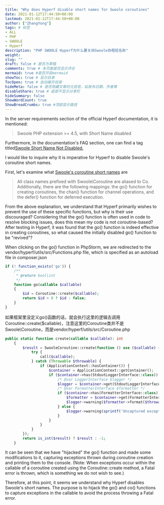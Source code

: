 ```yaml
---
title: "Why does Hyperf disable short names for Swoole coroutines"
date: 2021-01-12T17:44:50+08:00
lastmod: 2021-01-12T17:44:50+08:00
author: ["ZhangYong"]
tags: # 标签
- ALL
- PHP
- SWOOLE
- Hyperf
description: "PHP SWOOLE Hyperf为什么要关闭Swoole协程短名称"
weight:
slug: ""
draft: false # 是否为草稿
comments: true # 本页面是否显示评论
mermaid: true #是否开启mermaid
showToc: true # 显示目录
TocOpen: true # 自动展开目录
hideMeta: false # 是否隐藏文章的元信息，如发布日期、作者等
disableShare: true # 底部不显示分享栏
hideSummary: false
ShowWordCount: true
ShowBreadCrumbs: true #顶部显示路径
---
```


In the server requirements section of the official Hyperf documentation, it is mentioned:
>Swoole PHP extension >= 4.5, with Short Name disabled

Furthermore, in the documentation's FAQ section, one can find a tag titled[Swoole Short Name Not Disabled.](https://hyperf.wiki/2.0/#/zh-cn/quick-start/questions?id=swoole-%e7%9f%ad%e5%90%8d%e6%9c%aa%e5%85%b3%e9%97%ad)

I would like to inquire why it is imperative for Hyperf to disable Swoole's coroutine short names.

First, let's examine what [Swoole's coroutine short names](https://wiki.swoole.com/#/other/alias?id=%e5%8d%8f%e7%a8%8b%e7%9f%ad%e5%90%8d%e7%a7%b0) are
> All class names prefixed with Swoole\Coroutine are aliased to Co. Additionally, there are the following mappings: the go() function for creating coroutines, the chan() function for channel operations, and the defer() function for deferred execution.

From the above explanation, we understand that Hyperf primarily wishes to prevent the use of these specific functions, but why is their use discouraged? Considering that the go() function is often used in code to resolve blocking issues, does this mean my code is not coroutine-based? After testing in Hyperf, it was found that the go() function is indeed effective in creating coroutines, so what caused the initially disabled go() function to be "revived"?

When clicking on the go() function in PhpStorm, we are redirected to the vendor/hyperf/utils/src/Functions.php file, which is specified as an autoload file in composer.json

```php
if (! function_exists('go')) {
    /**
     * @return bool|int
     */
    function go(callable $callable)
    {
        $id = Coroutine::create($callable);
        return $id > 0 ? $id : false;
    }
}
```
如果框架里没定义go()函数的话，就会执行这里的逻辑去调用Coroutine::create($callable)，注意这里的Coroutine类并不是Swoole\Coroutine，而是vendor/hyperf/utils/src/Coroutine.php

```php
public static function create(callable $callable): int
    {
        $result = SwooleCoroutine::create(function () use ($callable) {
            try {
                call($callable);
            } catch (Throwable $throwable) {
                if (ApplicationContext::hasContainer()) {
                    $container = ApplicationContext::getContainer();
                    if ($container->has(StdoutLoggerInterface::class)) {
                        /* @var LoggerInterface $logger */
                        $logger = $container->get(StdoutLoggerInterface::class);
                        /* @var FormatterInterface $formatter */
                        if ($container->has(FormatterInterface::class)) {
                            $formatter = $container->get(FormatterInterface::class);
                            $logger->warning($formatter->format($throwable));
                        } else {
                            $logger->warning(sprintf('Uncaptured exception[%s] detected in %s::%d.', get_class($throwable), $throwable->getFile(), $throwable->getLine()));
                        }
                    }
                }
            }
        });
        return is_int($result) ? $result : -1;
    }
```
It can be seen that we have "hijacked" the go() function and made some modifications to it, capturing exceptions thrown during coroutine creation and printing them to the console. (Note: When exceptions occur within the callable of a coroutine created using the Coroutine::create method, a Fatal error is thrown, which is something we do not wish to see.)

Therefore, at this point, it seems we understand why Hyperf disables Swoole's short names. The purpose is to hijack the go() and co() functions to capture exceptions in the callable to avoid the process throwing a Fatal error.